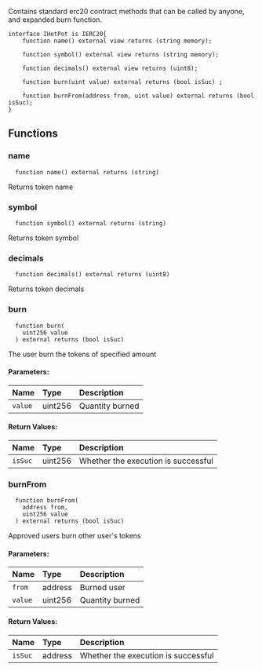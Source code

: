 Contains standard erc20 contract methods that can be called by anyone, and expanded burn function.

```solidity
interface IHotPot is IERC20{
    function name() external view returns (string memory);

    function symbol() external view returns (string memory);

    function decimals() external view returns (uint8);

    function burn(uint value) external returns (bool isSuc) ;

    function burnFrom(address from, uint value) external returns (bool isSuc);
}
```

## Functions
### name
```solidity
  function name() external returns (string)
```
Returns token name



### symbol
```solidity
  function symbol() external returns (string)
```
Returns token symbol



### decimals
```solidity
  function decimals() external returns (uint8)
```
Returns token decimals



### burn
```solidity
  function burn(
    uint256 value
  ) external returns (bool isSuc)
```
The user burn the tokens of specified amount


#### Parameters:
| Name | Type | Description                                                          |
| :--- | :--- | :------------------------------------------------------------------- |
|`value` | uint256 | Quantity burned

#### Return Values:
| Name                           | Type          | Description                                                                  |
| :----------------------------- | :------------ | :--------------------------------------------------------------------------- |
|`isSuc`| uint256 | Whether the execution is successful
### burnFrom
```solidity
  function burnFrom(
    address from,
    uint256 value
  ) external returns (bool isSuc)
```
Approved users burn other user's tokens


#### Parameters:
| Name | Type | Description                                                          |
| :--- | :--- | :------------------------------------------------------------------- |
|`from` | address | Burned user
|`value` | uint256 | Quantity burned

#### Return Values:
| Name                           | Type          | Description                                                                  |
| :----------------------------- | :------------ | :--------------------------------------------------------------------------- |
|`isSuc`| address | Whether the execution is successful

